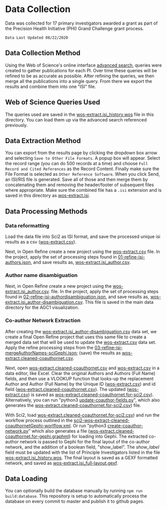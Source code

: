 # Data Collection

Data was collected for 17 primary investigators awarded a grant as part of the Precision Health Initiative (PHI) Grand Challenge grant process.

`Data Last Updated 08/22/2020`

## Data Collection Method

Using the Web of Science's online interface [advanced search](http://apps.webofknowledge.com/WOS_AdvancedSearch_input.do?product=WOS&search_mode=AdvancedSearch), queries were created to gather publications for each PI. Over time these queries will be refined to be as accurate as possible. After refining the queries, we then merge all the publications into a single query. From there we export the results and combine them into one "ISI" file.

## Web of Science Queries Used

The queries used are saved in the [wos-extract.isi_history.wos](wos-extract.isi_history.wos) file in this directory. You can load them up via the advanced search referenced previously.

## Data Extraction Method

You can export from the results page by clicking the dropdown box arrow and selecting `Save to Other File Formats`. A popup box will appear. Select the record range (you can do 500 records at a time) and choose `Full Record and Cited References` as the Record Content. Finally make sure the File Format is selected as `Other Reference Software`. When you click Send, an ISI/RIS file is generated. Save all of those and then merge them by concatenating them and removing the header/footer of subsequent files where appropriate. Make sure the combined file has a `.isi` extension and is saved in this directory as [wos-extract.isi](wos-extract.isi).

## Data Processing Methods

### Data reformatting

Load the data file into Sci2 as ISI format, and save the processed unique isi results as a csv ([wos-extract.csv](intermediate-files/wos-extract.csv)).

Next, in Open Refine create a new project using the [wos-extract.csv](intermediate-files/wos-extract.csv) file. In the project, apply the set of processing steps found in [01-refine-isi-authors.json](intermediate-files/01-refine-isi-authors.json), and save results as, [wos-extract.isi_author.csv](intermediate-files/wos-extract.isi_author.csv).

### Author name disambiguation

Next, in Open Refine create a new project using the [wos-extract.isi_author.csv](intermediate-files/wos-extract.isi_author.csv). file. In the project, apply the set of processing steps found in [02-refine-isi-authordisambiguation.json](intermediate-files/02-refine-isi-authordisambiguation.json), and save results as, [wos-extract.isi_author-disambiguation.csv](wos-extract.isi_author-disambiguation.csv). This file is saved in the main data directory for the AGC1 visualization.

### Co-author Network Extraction

After creating the [wos-extract.isi_author-disambiguation.csv](wos-extract.isi_author-disambiguation.csv) data set, we create a final Open Refine project that uses this same file to create a merged data set that will be used to update the [wos-extract.csv](intermediate-files/wos-extract.csv) data set. Apply the refine processing steps from the [03-refine-isi-mergeAuthorNames-sciGephi.json](intermediate-files/03-refine-isi-mergeAuthorNames-sciGephi.json); (save) the results as [wos-extract.cleaned-coauthornet.csv](intermediate-files/wos-extract.cleaned-coauthornet.csv).

Next, open [wos-extract.cleaned-coauthornet.csv](intermediate-files/wos-extract.cleaned-coauthornet.csv) and [wos-extract.csv](intermediate-files/wos-extract.csv) in a data editor, like Excel. Clear the original Authors and Authors (Full Name) fields, and then use a VLOOKUP function that looks-up the replacement Author and Author (Full Name) by the Unique ID ([wos-extract.csv](intermediate-files/wos-extract.csv)) and id field ([wos-extract.cleaned-coauthornet.csv](intermediate-files/wos-extract.cleaned-coauthornet.csv)). The updated ([wos-extract.csv](intermediate-files/wos-extract.csv)) is saved as [wos-extract.cleaned-coauthornet.for-sci2.csv](intermediate-files/wos-extract.cleaned-coauthornet.for-sci2.csv)). Alternatively, you can run "python3 [update-coauthor-fields.py](intermediate-files/update-coauthor-fields.py)", which also generates the [wos-extract.cleaned-coauthornet.for-sci2.csv](intermediate-files/wos-extract.cleaned-coauthornet.for-sci2.csv)) file.

With Sci2, load [wos-extract.cleaned-coauthornet.for-sci2.csv](intermediate-files/wos-extract.cleaned-coauthornet.for-sci2.csv)) and run the workflow process outlined in the [sci2-wos-extract-cleaned-coauthornetGephi-worlflow.xml](intermediate-files/sci2-wos-extract-cleaned-coauthornetGephi-worlflow.xml). Or run "python3 [create-coauthor-network.py](intermediate-files/create-coauthor-network.py)" which also generates a file ([wos-extract.cleaned-coauthornet.for-gephi.graphml](intermediate-files/wos-extract.cleaned-coauthornet.for-gephi.graphml)) for loading into Gephi. The extracted co-author network is passed to Gephi for the final layout of the co-author network, and the addition of a boolean field, "show_label". The *show_label* field must be updated with the list of Principle Investigators listed in the file [wos-extract.isi_history.wos](wos-extract.isi_history.wos). The final layout is saved as a GEXF formatted network, and saved as [wos-extract.isi_full-layout.gexf](wos-extract.isi_full-layout.gexf).

## Data Loading

You can optionally build the database manually by running `npm run build:database`. This repository is setup to automatically process the database on every commit to master and publish it to github pages.
